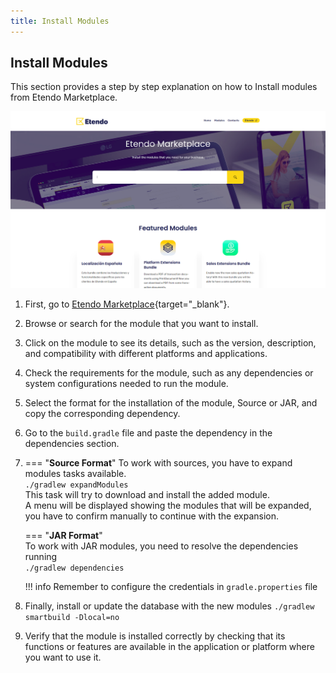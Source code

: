 ```yaml
---
title: Install Modules
---
```

## Install Modules

This section provides a step by step explanation on how to Install modules from Etendo Marketplace.

![](/docs/assets/drive/LWaskO0G5UdmwGWdwZy5nHf4FcCTMBcgObbWv_PSjtMPCOAeqBPNSoLKrqheTLiNqc_aiqbVrJYYJlCQ_o7rGGofcqN0-myRi3u3YpXYNuVt1FYIli0RbiWYD8hYGcDLMpRYVS_dHOGGOLY117nmB2o.png)

1.  First, go to [Etendo Marketplace](http://marketplace.etendo.cloud){target="_blank"}.
2.  Browse or search for the module that you want to install.
3.  Click on the module to see its details, such as the version, description, and compatibility with different platforms and applications.
4.  Check the requirements for the module, such as any dependencies or system configurations needed to run the module.
5.  Select the format for the installation of the module, Source or JAR, and copy the corresponding dependency.
6.  Go to the `build.gradle` file and paste the dependency in the dependencies section.
7. 
    === "**Source Format**"
        To work with sources, you have to expand modules tasks available.  
        `./gradlew expandModules`  
        This task will try to download and install the added module.   
        A menu will be displayed showing the modules that will be expanded, you have to confirm manually to continue with the expansion.  
        
    === "**JAR Format**"  
        To work with JAR modules, you need to resolve the dependencies running  
        `./gradlew dependencies`

    !!! info
        Remember to configure the credentials in `gradle.properties` file

8. Finally, install or update the database with the new modules `./gradlew smartbuild -Dlocal=no`
9. Verify that the module is installed correctly by checking that its functions or features are available in the application or platform where you want to use it.
